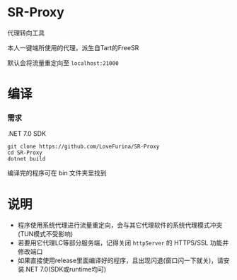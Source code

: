 # SR-Proxy
 代理转向工具

本人一键端所使用的代理，派生自Tart的FreeSR

默认会将流量重定向至 `localhost:21000`
# 编译
### 需求
.NET 7.0 SDK
```shell
git clone https://github.com/LoveFurina/SR-Proxy
cd SR-Proxy
dotnet build
```
编译完的程序可在 bin 文件夹里找到
# 说明
- 程序使用系统代理进行流量重定向，会与其它代理软件的系统代理模式冲突(TUN模式不受影响)
- 若要用它代理LC等部分服务端，记得关闭 `httpServer` 的 HTTPS/SSL 功能并修改端口
- 如果直接使用release里面编译好的程序，且出现闪退(窗口闪一下就关)，请安装.NET 7.0(SDK或runtime均可)
